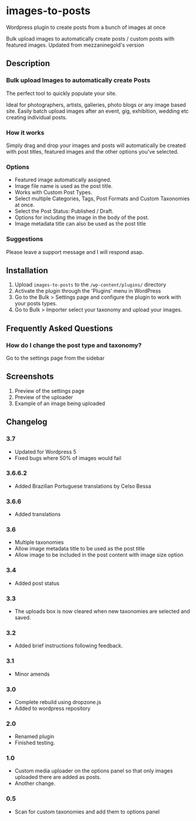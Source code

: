 # images-to-posts
Wordpress plugin to create posts from a bunch of images at once

Bulk upload images to automatically create posts / custom posts with featured images. Updated from mezzaninegold's version

## Description ##
### Bulk upload Images to automatically create Posts ###

The perfect tool to quickly populate your site.

Ideal for photographers, artists, galleries, photo blogs or any image based site.
Easily batch upload images after an event, gig, exhibition, wedding etc creating individual posts.

### How it works ###
Simply drag and drop your images and posts will automatically be created with post titles, featured images and the other options you've selected.

### Options ###
* Featured image automatically assigned.
* Image file name is used as the post title.
* Works with Custom Post Types.
* Select multiple Categories, Tags, Post Formats and Custom Taxonomies at once.
* Select the Post Status: Published / Draft.
* Options for including the image in the body of the post.
* Image metadata title can also be used as the post title

### Suggestions ###
Please leave a support message and I will respond asap.

## Installation ##


1. Upload `images-to-posts` to the `/wp-content/plugins/` directory
2. Activate the plugin through the 'Plugins' menu in WordPress
3. Go to the Bulk > Settings page and configure the plugin to work with your posts types.
4. Go to Bulk > Importer select your taxonomy and upload your images.



## Frequently Asked Questions ##

### How do I change the post type and taxonomy? ###

Go to the settings page from the sidebar


## Screenshots ##

1. Preview of the settings page
2. Preview of the uploader
3. Example of an image being uploaded

## Changelog ##

### 3.7 ###
* Updated for Wordpress 5
* Fixed bugs where 50% of images would fail

### 3.6.6.2 ###
* Added Brazilian Portuguese translations by Celso Bessa

### 3.6.6 ###
* Added translations

### 3.6 ###
* Multiple taxonomies
* Allow image metadata title to be used as the post title
* Allow image to be included in the post content with image size option

### 3.4 ###
* Added post status

### 3.3 ###
* The uploads box is now cleared when new taxonomies are selected and saved.

### 3.2 ###
* Added brief instructions following feedback.

### 3.1 ###
* Minor amends

### 3.0 ###
* Complete rebuild using dropzone.js
* Added to wordpress repository

### 2.0 ###
* Renamed plugin
* Finished testing.

### 1.0 ###
* Custom media uploader on the options panel so that only images uploaded there are added as posts.
* Another change.

### 0.5 ###
* Scan for custom taxonomies and add them to options panel